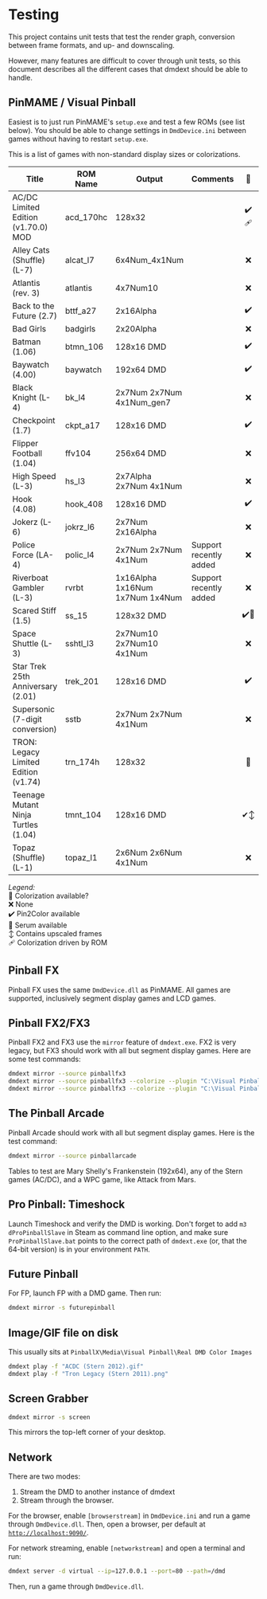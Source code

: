 ﻿# Testing

This project contains unit tests that test the render graph, conversion between frame formats, and up- and downscaling.

However, many features are difficult to cover through unit tests, so this document describes all the different cases
that dmdext should be able to handle.

## PinMAME / Visual Pinball

Easiest is to just run PinMAME's `setup.exe` and test a few ROMs (see list below). You should be able to change settings
in `DmdDevice.ini` between games without having to restart `setup.exe`.

This is a list of games with non-standard display sizes or colorizations.

| Title                                | ROM Name  | Output                          | Comments               |  🎨  |
|--------------------------------------|-----------|---------------------------------|------------------------|:----:|
| AC/DC Limited Edition (v1.70.0) MOD  | acd_170hc | 128x32                          |                        | ✔️🩹 |
| Alley Cats (Shuffle) (L-7)           | alcat_l7  | 6x4Num_4x1Num                   |                        |  ❌   |
| Atlantis (rev. 3)                    | atlantis  | 4x7Num10                        |                        |  ❌   |
| Back to the Future (2.7)             | bttf_a27  | 2x16Alpha                       |                        |  ✔️  |
| Bad Girls                            | badgirls  | 2x20Alpha                       |                        |  ❌   |
| Batman (1.06)                        | btmn_106  | 128x16 DMD                      |                        |  ✔️  |
| Baywatch (4.00)                      | baywatch  | 192x64 DMD                      |                        | ✔️️  |
| Black Knight (L-4)                   | bk_l4     | 2x7Num 2x7Num 4x1Num_gen7       |                        |  ❌   |
| Checkpoint (1.7)                     | ckpt_a17  | 128x16 DMD                      |                        |  ✔️  |
| Flipper Football (1.04)              | ffv104    | 256x64 DMD                      |                        |  ❌️  |
| High Speed (L-3)                     | hs_l3     | 2x7Alpha 2x7Num 4x1Num          |                        |  ❌   |
| Hook (4.08)                          | hook_408  | 128x16 DMD                      |                        |  ✔️  |
| Jokerz (L-6)                         | jokrz_l6  | 2x7Num 2x16Alpha                |                        |  ❌   |
| Police Force (LA-4)                  | polic_l4  | 2x7Num 2x7Num 4x1Num            | Support recently added |  ❌   |
| Riverboat Gambler (L-3)              | rvrbt     | 1x16Alpha 1x16Num 1x7Num 1x4Num | Support recently added |  ❌   |
| Scared Stiff (1.5)                   | ss_15     | 128x32 DMD                      |                        | ✔️💉 |
| Space Shuttle (L-3)                  | sshtl_l3  | 2x7Num10 2x7Num10 4x1Num        |                        |  ❌   |
| Star Trek 25th Anniversary (2.01)    | trek_201  | 128x16 DMD                      |                        |  ✔️  |
| Supersonic (7-digit conversion)      | sstb      | 2x7Num 2x7Num 4x1Num            |                        |  ❌   |
| TRON: Legacy Limited Edition (v1.74) | trn_174h  | 128x32                          |                        |  💉  |
| Teenage Mutant Ninja Turtles (1.04)  | tmnt_104  | 128x16 DMD                      |                        | ✔↕️️ |
| Topaz (Shuffle) (L-1)                | topaz_l1  | 2x6Num 2x6Num 4x1Num            |                        |  ❌   |

*Legend:*<br>
🎨 Colorization available?<br>
❌ None<br>
✔️ Pin2Color available<br>
💉 Serum available<br>
↕️ Contains upscaled frames<br>
🩹️ Colorization driven by ROM<br>

## Pinball FX

Pinball FX uses the same `DmdDevice.dll` as PinMAME. All games are supported, inclusively segment display games and LCD
games.

## Pinball FX2/FX3

Pinball FX2 and FX3 use the `mirror` feature of `dmdext.exe`. FX2 is very legacy, but FX3 should work with all but segment
display games. Here are some test commands:

```bash
dmdext mirror --source pinballfx3
dmdext mirror --source pinballfx3 --colorize --plugin "C:\Visual Pinball\VPinMAME\pin2color.dll"
dmdext mirror --source pinballfx3 --colorize --plugin "C:\Visual Pinball\VPinMAME\pin2color.dll" --plugin-passthrough
```

## The Pinball Arcade

Pinball Arcade should work with all but segment display games. Here is the test command:

```bash
dmdext mirror --source pinballarcade
```

Tables to test are Mary Shelly's Frankenstein (192x64), any of the Stern games (AC/DC), and a WPC game, like Attack 
from Mars.

## Pro Pinball: Timeshock

Launch Timeshock and verify the DMD is working. Don't forget to add `m3 dProPinballSlave` in Steam as command line
option, and make sure `ProPinballSlave.bat` points to the correct path of `dmdext.exe` (or, that the 64-bit version)
is in your environment `PATH`.

## Future Pinball

For FP, launch FP with a DMD game. Then run:

```bash
dmdext mirror -s futurepinball
```

## Image/GIF file on disk

This usually sits at `PinballX\Media\Visual Pinball\Real DMD Color Images`

```bash
dmdext play -f "ACDC (Stern 2012).gif"
dmdext play -f "Tron Legacy (Stern 2011).png"
```

## Screen Grabber

```bash
dmdext mirror -s screen
```

This mirrors the top-left corner of your desktop.

## Network

There are two modes: 

1. Stream the DMD to another instance of dmdext
2. Stream through the browser.

For the browser, enable `[browserstream]` in `DmdDevice.ini` and run a game through `DmdDevice.dll`. Then, open
a browser, per default at [`http://localhost:9090/`](http://localhost:9090/).

For network streaming, enable `[networkstream]` and open a terminal and run:

```bash
dmdext server -d virtual --ip=127.0.0.1 --port=80 --path=/dmd
```

Then, run a game through `DmdDevice.dll`.